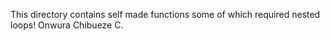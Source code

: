 This directory contains self made functions some of which required nested loops!
Onwura Chibueze C.
